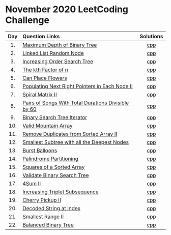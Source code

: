 # November 2020 LeetCoding Challenge

| Day | Question Links                                                                                                                                                               |                                       Solutions                                        |
| :-: | :--------------------------------------------------------------------------------------------------------------------------------------------------------------------------- | :------------------------------------------------------------------------------------: |
| 1.  | [Maximum Depth of Binary Tree](https://leetcode.com/explore/featured/card/december-leetcoding-challenge/569/week-1-december-1st-december-7th/3551/)                          |                [cpp](./01.%20Maximum%20Depth%20of%20Binary%20Tree.cpp)                 |
| 2.  | [Linked List Random Node](https://leetcode.com/explore/featured/card/december-leetcoding-challenge/569/week-1-december-1st-december-7th/3552/)                               |                    [cpp](./02.%20Linked%20List%20Random%20Node.cpp)                    |
| 3.  | [Increasing Order Search Tree](https://leetcode.com/explore/challenge/card/december-leetcoding-challenge/569/week-1-december-1st-december-7th/3553/)                         |                 [cpp](./03.%20Increasing%20Order%20Search%20Tree.cpp)                  |
| 4.  | [The kth Factor of n](https://leetcode.com/explore/challenge/card/december-leetcoding-challenge/569/week-1-december-1st-december-7th/3554/)                                  |                     [cpp](./04.%20The%20kth%20Factor%20of%20n.cpp)                     |
| 5.  | [Can Place Flowers](https://leetcode.com/explore/challenge/card/december-leetcoding-challenge/569/week-1-december-1st-december-7th/3555/)                                    |                        [cpp](./05.%20Can%20Place%20Flowers.cpp)                        |
| 6.  | [Populating Next Right Pointers in Each Node II](https://leetcode.com/explore/challenge/card/december-leetcoding-challenge/569/week-1-december-1st-december-7th/3556/)       |    [cpp](./06.%20Populating%20Next%20Right%20Pointers%20in%20Each%20Node%20II.cpp)     |
| 7.  | [Spiral Matrix II](https://leetcode.com/explore/challenge/card/december-leetcoding-challenge/569/week-1-december-1st-december-7th/3557/)                                     |                        [cpp](./07.%20Spiral%20Matrix%20II.cpp)                         |
| 8.  | [Pairs of Songs With Total Durations Divisible by 60](https://leetcode.com/explore/challenge/card/december-leetcoding-challenge/570/week-2-december-8th-december-14th/3559/) | [cpp](./08.%20Pairs%20of%20Songs%20With%20Total%20Durations%20Divisible%20by%2060.cpp) |
| 9.  | [Binary Search Tree Iterator](https://leetcode.com/explore/featured/card/december-leetcoding-challenge/570/week-2-december-8th-december-14th/3560/)                          |                  [cpp](./09.%20Binary%20Search%20Tree%20Iterator.cpp)                  |
| 10. | [Valid Mountain Array](https://leetcode.com/explore/featured/card/december-leetcoding-challenge/570/week-2-december-8th-december-14th/3561/)                                 |                      [cpp](./10.%20Valid%20Mountain%20Array.cpp)                       |
| 11. | [Remove Duplicates from Sorted Array II](https://leetcode.com/explore/challenge/card/december-leetcoding-challenge/570/week-2-december-8th-december-14th/3562/)              |          [cpp](./11.%20Remove%20Duplicates%20from%20Sorted%20Array%20II.cpp)           |
| 12. | [Smallest Subtree with all the Deepest Nodes](https://leetcode.com/explore/challenge/card/december-leetcoding-challenge/570/week-2-december-8th-december-14th/3563/)              |          [cpp](./12.%20Smallest%20Subtree%20with%20all%20the%20Deepest%20Nodes.cpp)           |
| 13. | [Burst Balloons](https://leetcode.com/explore/challenge/card/december-leetcoding-challenge/570/week-2-december-8th-december-14th/3564/)              |          [cpp](./13.%20Burst%20Balloons.cpp)           |
| 14. | [Palindrome Partitioning](https://leetcode.com/explore/challenge/card/december-leetcoding-challenge/570/week-2-december-8th-december-14th/3565/)              |          [cpp](./14.%20Palindrome%20Partitioning.cpp)           |
| 15. | [Squares of a Sorted Array](https://leetcode.com/explore/challenge/card/december-leetcoding-challenge/571/week-3-december-15th-december-21st/3567/)              |          [cpp](./15.%20Squares%20of%20a%20Sorted%20Array.cpp)           |
| 16. | [Validate Binary Search Tree](https://leetcode.com/explore/challenge/card/december-leetcoding-challenge/571/week-3-december-15th-december-21st/3568/)              |          [cpp](./16.%20Validate%20Binary%20Search%20Tree.cpp)           |
| 17. | [4Sum II](https://leetcode.com/explore/challenge/card/december-leetcoding-challenge/571/week-3-december-15th-december-21st/3569/)              |          [cpp](./17.%204Sum%20II.cpp)           |
| 18. | [Increasing Triplet Subsequence](https://leetcode.com/explore/challenge/card/december-leetcoding-challenge/571/week-3-december-15th-december-21st/3570/)              |          [cpp](./18.%20Increasing%20Triplet%20Subsequence.cpp)           |
| 19. | [Cherry Pickup II](https://leetcode.com/explore/challenge/card/december-leetcoding-challenge/571/week-3-december-15th-december-21st/3571/)              |          [cpp](./19.%20Cherry%20Pickup%20II.cpp)   |    
| 20. | [Decoded String at Index](https://leetcode.com/explore/challenge/card/december-leetcoding-challenge/571/week-3-december-15th-december-21st/3572/) |[cpp](./20.%20Decoded%20String%20at%20Index.cpp)   |    
| 21. | [Smallest Range II](https://leetcode.com/explore/challenge/card/december-leetcoding-challenge/571/week-3-december-15th-december-21st/3573/) |[cpp](./21.%20Smallest%20Range%20II.cpp)   |    
| 22. | [Balanced Binary Tree](https://leetcode.com/explore/challenge/card/december-leetcoding-challenge/572/week-4-december-22nd-december-28th/3577/) |[cpp](./22.%20Balanced%20Binary%20Tree.cpp)   |    
